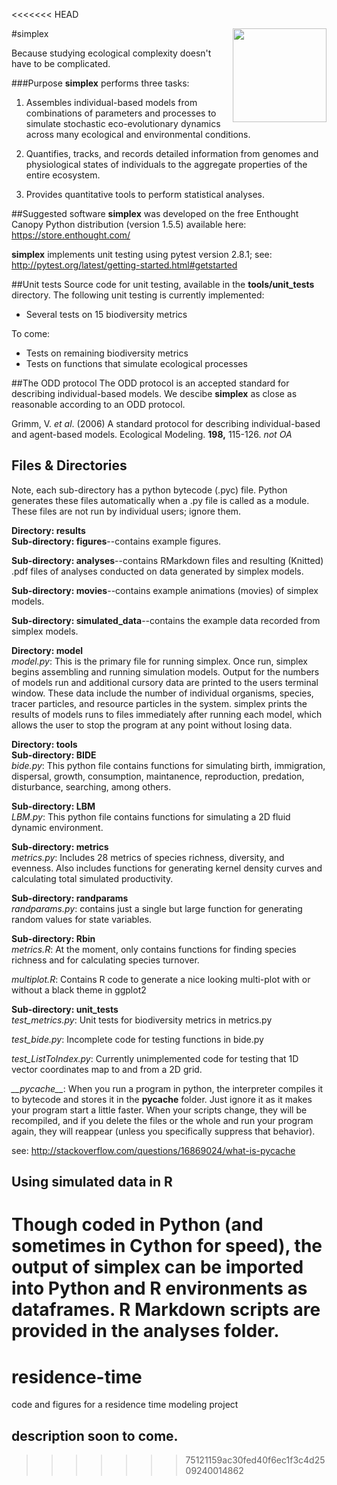 <<<<<<< HEAD

#simplex
<img src="https://upload.wikimedia.org/wikipedia/commons/e/e7/Tetrahedron-4-3D-balls.png" align="right" width="150" height="150" />

Because studying ecological complexity doesn't have to be complicated. 

###Purpose
**simplex** performs three tasks:

1. Assembles individual-based models from combinations of parameters and processes to simulate stochastic eco-evolutionary dynamics across many ecological and environmental conditions.

2. Quantifies, tracks, and records detailed information from genomes and physiological states of individuals to the aggregate properties of the entire ecosystem.

3. Provides quantitative tools to perform statistical analyses.

##Suggested software
**simplex** was developed on the free Enthought Canopy Python distribution (version 1.5.5) available here: https://store.enthought.com/

**simplex** implements unit testing using pytest version 2.8.1; see: http://pytest.org/latest/getting-started.html#getstarted

##Unit tests
Source code for unit testing, available in the **tools/unit_tests** directory.
The following unit testing is currently implemented:

* Several tests on 15 biodiversity metrics

To come:

* Tests on remaining biodiversity metrics
* Tests on functions that simulate ecological processes

##The ODD protocol
The ODD protocol is an accepted standard for describing individual-based models.
We descibe **simplex** as close as reasonable according to an ODD protocol.

Grimm, V. *et al*. (2006) A standard protocol for describing individual-based and agent-based models. Ecological Modeling. **198,** 115-126. *not OA*

## Files & Directories
Note, each sub-directory has a python bytecode (.pyc) file.
Python generates these files automatically when a .py file is called as a module.
These files are not run by individual users; ignore them.

**Directory: results**  
**Sub-directory: figures**--contains example figures.

**Sub-directory: analyses**--contains RMarkdown files and resulting (Knitted) .pdf files of analyses conducted on data generated by simplex models.

**Sub-directory: movies**--contains example animations (movies) of simplex models.

**Sub-directory: simulated_data**--contains the example data recorded from simplex models. 

**Directory: model**  
*model.py*: This is the primary file for running simplex. 
Once run, simplex begins assembling and running simulation models. Output for the numbers of models run and additional cursory data are printed to the users terminal window.
These data include the number of individual organisms, species, tracer particles, and resource particles in the system. 
simplex prints the results of models runs to files immediately after running each model, which allows the user to stop the program at any point without losing data.  

**Directory: tools**  
**Sub-directory: BIDE**  
*bide.py*: This python file contains functions for simulating birth, immigration, dispersal, growth, consumption, maintanence, reproduction, predation, disturbance, searching, among others.

**Sub-directory: LBM**  
*LBM.py*: This python file contains functions for simulating a 2D fluid dynamic environment.

**Sub-directory: metrics**  
*metrics.py*: Includes 28 metrics of species richness, diversity, and evenness.
Also includes functions for generating kernel density curves and calculating total simulated productivity.

**Sub-directory: randparams**  
*randparams.py*: contains just a single but large function for generating random values for state variables.

**Sub-directory: Rbin**  
*metrics.R*: At the moment, only contains functions for finding species richness and for calculating species turnover.

*multiplot.R*: Contains R code to generate a nice looking multi-plot with or without a black theme in ggplot2

**Sub-directory: unit_tests**  
*test_metrics.py*: Unit tests for biodiversity metrics in metrics.py
  
*test_bide.py*: Incomplete code for testing functions in bide.py  

*test_ListToIndex.py*: Currently unimplemented code for testing that 1D vector coordinates map to and from a 2D grid.  

*\_\_pycache__*: When you run a program in python, the interpreter compiles it to bytecode and stores it in the __pycache__ folder. Just ignore it as it makes your program start a little faster. When your scripts change, they will be recompiled, and if you delete the files or the whole and run your program again, they will reappear (unless you specifically suppress that behavior).

see: http://stackoverflow.com/questions/16869024/what-is-pycache



## Using simulated data in R
Though coded in Python (and sometimes in Cython for speed), the output of **simplex** can be imported into Python and R environments as dataframes. R Markdown scripts are provided in the analyses folder.
=======
# residence-time
code and figures for a residence time modeling project

## description soon to come.
>>>>>>> 75121159ac30fed40f6ec1f3c4d2509240014862
